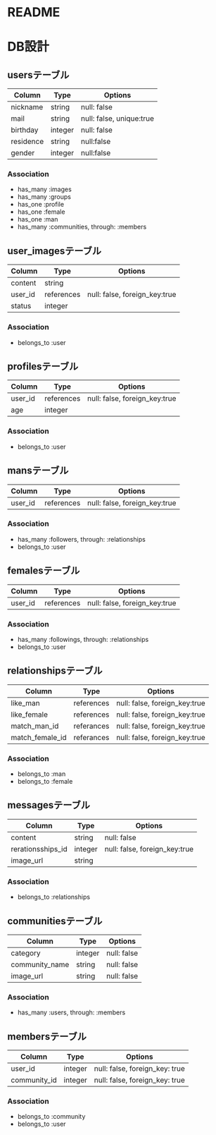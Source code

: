 # README
# DB設計

## usersテーブル

|Column|Type|Options|
|------|----|-------|
|nickname|string|null: false|
|mail|string|null: false, unique:true|
|birthday|integer|null: false|
|residence|string|null:false|
|gender|integer|null:false|

### Association

- has_many :images
- has_many :groups
- has_one  :profile
- has_one :female
- has_one :man
- has_many :communities, through: :members

## user_imagesテーブル

|Column|Type|Options|
|------|----|-------|
|content|string||
|user_id|references|null: false, foreign_key:true|
|status|integer||

### Association

- belongs_to :user

## profilesテーブル

|Column|Type|Options|
|------|----|-------|
|user_id|references|null: false, foreign_key:true|
|age|integer||

### Association

- belongs_to :user

## mansテーブル

|Column|Type|Options|
|------|----|-------|
|user_id|references|null: false, foreign_key:true|

### Association

- has_many :followers, through: :relationships
- belongs_to :user

## femalesテーブル

|Column|Type|Options|
|------|----|-------|
|user_id|references|null: false, foreign_key:true|

### Association

- has_many :followings, through: :relationships
- belongs_to :user

## relationshipsテーブル

|Column|Type|Options|
|------|----|-------|
|like_man|references|null: false, foreign_key:true|
|like_female|references|null: false, foreign_key:true|
|match_man_id|referances|null: false, foreign_key:true|
|match_female_id|referances|null: false, foreign_key:true|

### Association

- belongs_to :man
- belongs_to :female


## messagesテーブル

|Column|Type|Options|
|------|----|-------|
|content|string|null: false|
|rerationsships_id|integer|null: false, foreign_key:true|
|image_url|string||

### Association

- belongs_to :relationships

## communitiesテーブル

|Column|Type|Options|
|------|----|-------|
|category|integer|null: false|
|community_name|string|null: false|
|image_url|string|null: false|

### Association

- has_many :users, through: :members

## membersテーブル
|Column|Type|Options|
|------|----|-------|
|user_id|integer|null: false, foreign_key: true|
|community_id|integer|null: false, foreign_key: true|

### Association

- belongs_to :community
- belongs_to :user
